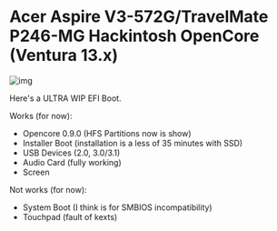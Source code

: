 # Acer Aspire V3-572G/TravelMate P246-MG Hackintosh OpenCore (Ventura 13.x)

![img](FutureScreenshot)

Here's a ULTRA WIP EFI Boot.

Works (for now):
- Opencore 0.9.0 (HFS Partitions now is show)
- Installer Boot (installation is a less of 35 minutes with SSD)
- USB Devices (2.0, 3.0/3.1)
- Audio Card (fully working)
- Screen

Not works (for now):
- System Boot (I think is for SMBIOS incompatibility)
- Touchpad (fault of kexts)


 

